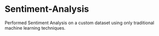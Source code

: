 # Sentiment-Analysis
Performed Sentiment Analysis on a custom dataset using only traditional machine learning techniques.
